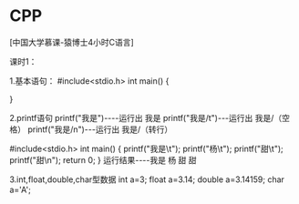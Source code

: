 # CPP
[中国大学慕课-猿博士4小时C语言]

课时1：

1.基本语句：
#include<stdio.h>
int main()
{

}

2.printf语句
  printf("我是")----运行出 我是
  printf("我是/t")---运行出 我是/（空格）
  printf("我是/n")---运行出 我是/（转行）

#include<stdio.h>
int main()
{
 printf("我是\t");
 printf("杨\t");
 printf("甜\t");
 printf("甜\n");
 return 0;
}
运行结果----我是 杨 甜 甜

3.int,float,double,char型数据
int a=3;
float a=3.14;
double a=3.14159;
char a='A';
